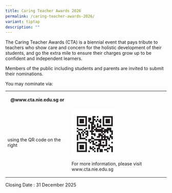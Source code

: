 ```yaml
---
title: Caring Teacher Awards 2026
permalink: /caring-teacher-awards-2026/
variant: tiptap
description: ""
---
```

<p>The Caring Teacher Awards (CTA) is a biennial event that pays tribute
to teachers who show care and concern for the holistic development of their
students, and go the extra mile to ensure their charges grow up to be confident
and independent learners.</p>
<p>Members of the public including students and parents are invited to submit
their nominations.</p>
<p>You may nominate via:</p>
<table style="minWidth: 50px">
<colgroup>
<col>
<col>
</colgroup>
<tbody>
<tr>
<th rowspan="1" colspan="1">
<p>@<a rel="noopener noreferrer nofollow" target="_blank">www.cta.nie.edu.sg</a>  <strong>or</strong>
</p>
</th>
<th rowspan="1" colspan="1">
<p></p>
</th>
</tr>
<tr>
<td rowspan="1" colspan="1">
<p>using the QR code on the right</p>
</td>
<td rowspan="1" colspan="1">
<div class="isomer-image-wrapper">
<img style="width: 50%;" height="auto" width="100%" alt="" src="/images/caring_teacher_award_2026.png">
</div>
<p>For more information, please visit <a rel="noopener noreferrer nofollow" target="_blank">www.cta.nie.edu.sg</a>
</p>
</td>
</tr>
</tbody>
</table>
<p>Closing Date : 31 December 2025</p>
<p></p>